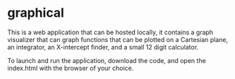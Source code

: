 # graphical
This is a web application that can be hosted locally, it contains a graph visualizer that can graph functions that can be plotted on a Cartesian plane, an integrator, an X-intercept finder, and a small 12 digit calculator.

To launch and run the application, download the code, and open the index.html with the browser of your choice.
